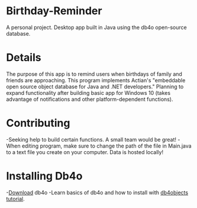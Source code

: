 # Birthday-Reminder
A personal project. Desktop app built in Java using the db4o open-source database. 

# Details
The purpose of this app is to remind users when birthdays of family and friends are approaching. This program implements Actian's "embeddable open source object database for Java and .NET developers." Planning to expand functionality after building basic app for Windows 10 (takes advantage of notifications and other platform-dependent functions). 

# Contributing
-Seeking help to build certain functions. A small team would be great!
-When editing program, make sure to change the path of the file in Main.java to a text file you create on your computer. Data is hosted locally!


# Installing Db4o
-[Download](https://www.dropbox.com/s/s6farl3dqez7e1r/db4o-8.0.276.16149-java.zip?dl=0) db4o 
-Learn basics of db4o and how to install with [db4objects tutorial](http://www-users.mat.umk.pl/~stencel/obd/db4o-7.8-tutorial.pdf).
